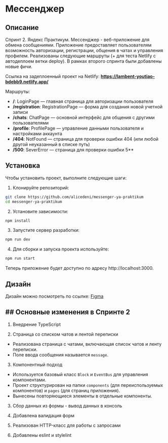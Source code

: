 # Мессенджер 

## Описание

Спринт 2. Яндекс Практикум. Мессенджер -  веб-приложение для обмена сообщениями. Приложение предоставляет пользователям возможность авторизации, регистрации, общения в чатах и управления профилем.
Реализованы следующие маршруты (+ для теста Netlify с автодеплоем ветки deploy). В рамках второго спринта были добавлены новые фичи.

Ссылка на задеплоенный проект на Netlify:
**https://lambent-youtiao-bdebb9.netlify.app/**

Маршруты:
* **/**: LoginPage — главная страница для авторизации пользователя
* **/registration**: RegistrationPage — форма для создания новой учетной записи
* **/chats**: ChatPage — основной интерфейс для общения с другими пользователями
* **/profile**: ProfilePage — управление данными пользователя и настройками аккаунта
* **/404**: NotFound — страница для проверки ошибки 404 (или любой другой неуказанный в списке путь)
* **/500**: SeverError  — страница для проверки ошибки 5**

## Установка
Чтобы установить проект, выполните следующие шаги:
1. Клонируйте репозиторий:
```bash
git clone https://github.com/alicedeni/messenger-ya-praktikum
cd messenger-ya-praktikum
```
2. Установите зависимости:
```bash
npm install
```
3. Запустите сервер разработки:
```bash
npm run dev
```
4. Для сборки и запуска проекта используйте:
```bash
npm run start
```
Теперь приложение будет доступно по адресу http://localhost:3000.

## Дизайн

Дизайн можно посмотреть по ссылке:
[Figma](https://www.figma.com/design/YukTQbnAnPryTqFhR4KTar/Messenger-YaPr?node-id=0-1&p=f&t=nRmr8M7eIWefx0DM-0)

## ## Основные изменения в Спринте 2

1. Внедрение TypeScript

2. Страница со списком чатов и лентой переписки
- Реализована страница с чатами, включающая список чатов и ленту переписки.
- Поле ввода сообщения называется `message`.

3. Компонентный подход
- Используется базовый класс `Block` и `EventBus` для управления компонентами.
- Проект структурирован на папки `components` (для переиспользуемых компонентов) и `pages` (для страниц приложения).
- Вынесены повторяющиеся элементы в отдельные компоненты.

3. Сбор данных из формы - вывод данных в консоль

4. Добавлена валидация форм 
5. Реализован HTTP-класс для работы с запросами
6. Добавлены eslint и stylelint

